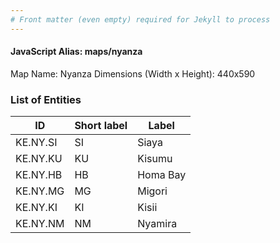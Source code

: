 ```yaml
---
# Front matter (even empty) required for Jekyll to process
---
```


#### JavaScript Alias: maps/nyanza

Map Name: Nyanza
Dimensions (Width x Height): 440x590

### List of Entities

ID | Short label | Label
---|---|---|
KE.NY.SI|SI|Siaya
KE.NY.KU|KU|Kisumu
KE.NY.HB|HB|Homa Bay
KE.NY.MG|MG|Migori
KE.NY.KI|KI|Kisii
KE.NY.NM|NM|Nyamira